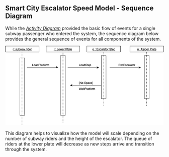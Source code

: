 
## Smart City Escalator Speed Model - Sequence Diagram


While the [*Activity Diagram*](/model/behavior_diagram.md) provided the basic flow of events for a single subway passenger who entered the system, the sequence diagram below provides the general sequence of events for all components of the system. 

![Sequence Diagram](/images/Sequence_diagram.png)

This diagram helps to visualize how the model will scale depending on the number of subway riders and the height of the escalator. The queue of riders at the lower plate will decrease as new steps arrive and transition through the system. 

